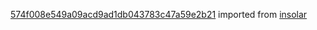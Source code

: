 [574f008e549a09acd9ad1db043783c47a59e2b21](https://github.com/insolar/insolar/commit/574f008e549a09acd9ad1db043783c47a59e2b21) imported from [insolar](https://github.com/insolar/insolar)
